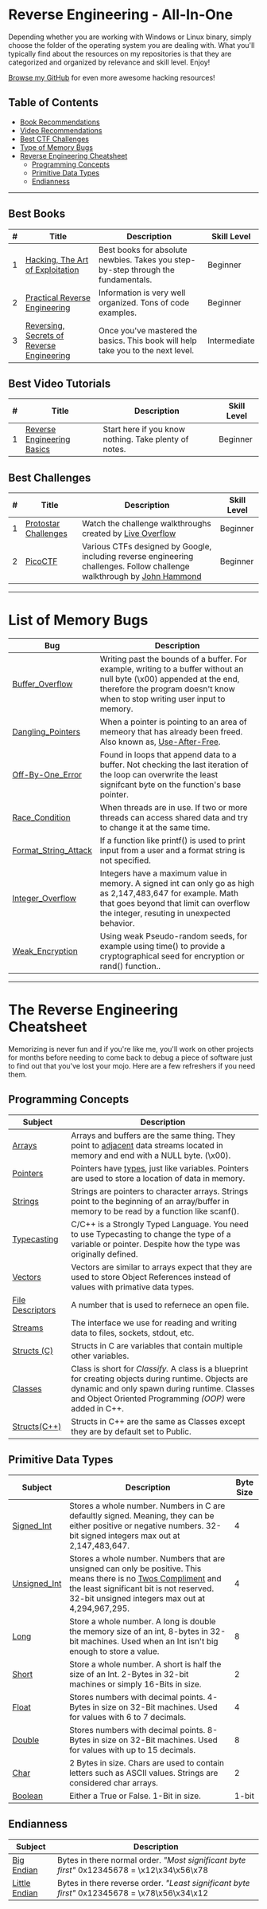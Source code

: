 # Reverse Engineering - All-In-One
Depending whether you are working with Windows or Linux binary, simply choose the folder of the operating system you are dealing with.  What you'll typically find about the resources on my repositories is that they are categorized and organized by relevance and skill level.  Enjoy!

[Browse my GitHub](https://github.com/Kennyslaboratory?tab=repositories) for even more awesome hacking resources!

## Table of Contents
 * [Book Recommendations](#best-books)
 * [Video Recommendations](#best-video-tutorials)
 * [Best CTF Challenges](#best-challenges)
 * [Type of Memory Bugs](#list-of-memory-bugs)
 * [Reverse Engineering Cheatsheet](#the-reverse-engineering-cheatsheet)
   * [Programming Concepts](#programming-concepts)
   * [Primitive Data Types](#primitive-data-types)
   * [Endianness](#endianness)

------------------

## Best Books
| # | Title | Description | Skill Level |
| --- | --- | --- | --- |
| 1 | [Hacking, The Art of Exploitation](https://www.amazon.com/Hacking-Art-Exploitation-Jon-Erickson/dp/1593271441) | Best books for absolute newbies. Takes you step-by-step through the fundamentals.| Beginner |
| 2 | [Practical Reverse Engineering](https://www.amazon.com/Practical-Reverse-Engineering-Reversing-Obfuscation/dp/1118787315) | Information is very well organized. Tons of code examples. | Beginner |
| 3 | [Reversing, Secrets of Reverse Engineering](https://www.amazon.com/Reversing-Secrets-Engineering-Eldad-Eilam/dp/0764574817) | Once you've mastered the basics. This book will help take you to the next level. | Intermediate |


## Best Video Tutorials
| # | Title | Description | Skill Level |
| --- | --- | --- | --- |
| 1 | [Reverse Engineering Basics](https://www.youtube.com/watch?v=a2EkORFcSZo) | Start here if you know nothing. Take plenty of notes. | Beginner |


## Best Challenges
| # | Title | Description | Skill Level |
| --- | --- | --- | --- |
| 1 | [Protostar Challenges](https://exploit-exercises.lains.space/protostar/stack0/) | Watch the challenge walkthroughs created by [Live Overflow](https://old.liveoverflow.com/binary_hacking/protostar/stack0.html) | Beginner |
| 2 | [PicoCTF](https://play.picoctf.org/practice?category=3&page=1) | Various CTFs designed by Google, including reverse engineering challenges.  Follow challenge walkthrough by [John Hammond](https://www.youtube.com/watch?v=uIkxsBgkpj8) | Beginner |

-----------------
# List of Memory Bugs
| Bug | Description |
| --- | --- |
| [Buffer_Overflow]() | Writing past the bounds of a buffer.  For example, writing to a buffer without an null byte (\x00) appended at the end, therefore the program doesn't know when to stop writing user input to memory. |
 [Dangling_Pointers]() | When a pointer is pointing to an area of memeory that has already been freed.  Also known as, [Use-After-Free](http://phrack.org/issues/57/9.html). |
| [Off-By-One_Error]() | Found in loops that append data to a buffer.  Not checking the last iteration of the loop can overwrite the least signifcant byte on the function's base pointer. |
| [Race_Condition]() | When threads are in use.  If two or more threads can access shared data and try to change it at the same time.  |
| [Format_String_Attack]() | If a function like printf() is used to print input from a user and a format string is not specified. |
| [Integer_Overflow]() | Integers have a maximum value in memory.  A signed int can only go as high as 2,147,483,647 for example.  Math that goes beyond that limit can overflow the integer, resuting in unexpected behavior. |
| [Weak_Encryption]() | Using weak Pseudo-random seeds, for example using time() to provide a cryptographical seed for encryption or rand() function.. |

-----------------
# The Reverse Engineering Cheatsheet
Memorizing is never fun and if you're like me, you'll work on other projects for months before needing to come back to debug a piece of software just to find out that you've lost your mojo.  Here are a few refreshers if you need them.
 
## Programming Concepts
| Subject | Description |
| --- | --- |
| [Arrays]() | Arrays and buffers are the same thing.  They point to [adjacent](https://www.merriam-webster.com/dictionary/adjacent) data streams located in memory and end with a NULL byte. (\x00). |
| [Pointers]() | Pointers have [types](https://www.learnjavaonline.org/en/Variables_and_Types), just like variables.  Pointers are used to store a location of data in memory. |
| [Strings]() | Strings are pointers to character arrays.  Strings point to the beginning of an array/buffer in memory to be read by a function like scanf(). |
| [Typecasting]() | C/C++ is a Strongly Typed Language.  You need to use Typecasting to change the type of a variable or pointer.  Despite how the type was originally defined. |
| [Vectors]() | Vectors are similar to arrays expect that they are used to store Object References instead of values with primative data types. |
| [File Descriptors]() | A number that is used to refernece an open file. |
| [Streams]() | The interface we use for reading and writing data to files, sockets, stdout, etc. |
| [Structs (C)]() | Structs in C are variables that contain multiple other variables. |
| [Classes]() | Class is short for _Classify._ A class is a blueprint for creating objects during runtime. Objects are dynamic and only spawn during runtime. Classes and Object Oriented Programming _(OOP)_ were added in C++. |
| [Structs(C++)]() | Structs in C++ are the same as Classes except they are by default set to Public. |

## Primitive Data Types
| Subject | Description | Byte Size |
| --- | --- | --- |
| [Signed_Int]() | Stores a whole number. Numbers in C are defaultly signed. Meaning, they can be either positive or negative numbers. 32-bit signed integers max out at 2,147,483,647. | 4 |
| [Unsigned_Int]() | Stores a whole number. Numbers that are unsigned can only be positive.  This means there is no [Twos Compliment](https://www.youtube.com/watch?v=lKTsv6iVxV4) and the least significant bit is not reserved. 32-bit unsigned integers max out at 4,294,967,295. | 4 |
| [Long]() | Store a whole number.  A long is double the memory size of an int, 8-bytes in 32-bit machines.  Used when an Int isn't big enough to store a value. | 8 |
| [Short]() | Store a whole number.  A short is half the size of an Int. 2-Bytes in 32-bit machines or simply 16-Bits in size. | 2 |
| [Float]() | Stores numbers with decimal points.  4-Bytes in size on 32-Bit machines.  Used for values with 6 to 7 decimals. | 4 |
| [Double]() | Stores numbers with decimal points. 8-Bytes in size on 32-Bit machines.  Used for values with up to 15 decimals. | 8 |
| [Char]() | 2 Bytes in size.  Chars are used to contain letters such as ASCII values. Strings are considered char arrays. | 2 |
| [Boolean]() | Either a True or False.  1-Bit in size. | 1-bit |

## Endianness
| Subject | Description |
| --- | --- |
| [Big Endian]() | Bytes in there normal order. _"Most significant byte first"_  0x12345678 = \x12\x34\x56\x78 |
| [Little Endian]() | Bytes in there reverse order. _"Least significant byte first"_  0x12345678 = \x78\x56\x34\x12 |




